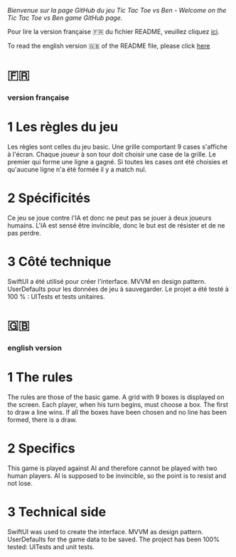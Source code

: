 *Bienvenue sur la page GitHub du jeu Tic Tac Toe vs Ben - Welcome on the Tic Tac Toe vs Ben game GitHub page.*

Pour lire la version française 🇫🇷 du fichier README, veuillez cliquez [ici](#version-française).

To read the english version 🇬🇧 of the README file, please click [here](#english-version)

# 🇫🇷
### version française

# 1 Les règles du jeu

Les règles sont celles du jeu basic. Une grille comportant 9 cases s'affiche à l'écran. Chaque joueur à son tour doit choisir une case de la grille. Le premier qui forme une ligne a gagné. Si toutes les cases ont été choisies et qu'aucune ligne n'a été formée il y a match nul.

# 2 Spécificités

Ce jeu se joue contre l'IA et donc ne peut pas se jouer à deux joueurs humains.
L'IA est sensé être invincible, donc le but est de résister et de ne pas perdre.

# 3 Côté technique

SwiftUI a été utilisé pour créer l'interface.
MVVM en design pattern.
UserDefaults pour les données de jeu à sauvegarder.
Le projet a été testé à 100 % : UITests et tests unitaires.

# 🇬🇧

### english version

# 1 The rules

The rules are those of the basic game. A grid with 9 boxes is displayed on the screen. Each player, when his turn begins, must choose a box. The first to draw a line wins. If all the boxes have been chosen and no line has been formed, there is a draw.

# 2 Specifics

This game is played against AI and therefore cannot be played with two human players.
AI is supposed to be invincible, so the point is to resist and not lose.

# 3 Technical side

SwiftUI was used to create the interface.
MVVM as design pattern.
UserDefaults for the game data to be saved.
The project has been 100% tested: UITests and unit tests.


